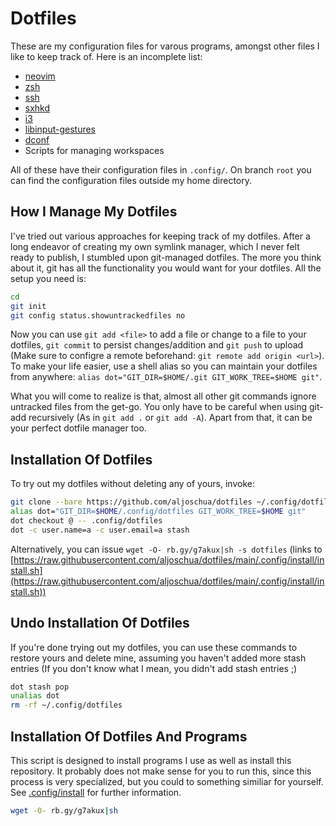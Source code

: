 # Dotfiles
These are my configuration files for varous programs, amongst other files I like to keep track of.
Here is an incomplete list:

- [neovim](.config/nvim)
- [zsh](.config/zsh)
- [ssh](.config/ssh)
- [sxhkd](.config/sxhkd)
- [i3](.config/i3)
- [libinput-gestures](.config/libinput-gestures)
- [dconf](.config/dconf)
- Scripts for managing workspaces

All of these have their configuration files in `.config/`.
On branch `root` you can find the configuration files outside my home directory.

## How I Manage My Dotfiles
I've tried out various approaches for keeping track of my dotfiles. After a long endeavor of creating my own symlink manager, which I never felt ready to publish, I stumbled upon git-managed dotfiles.
The more you think about it, git has all the functionality you would want for your dotfiles.
All the setup you need is:

```bash
cd
git init
git config status.showuntrackedfiles no
```

Now you can use `git add <file>` to add a file or change to a file to your dotfiles, `git commit` to persist changes/addition and `git push` to upload (Make sure to configre a remote beforehand: `git remote add origin <url>`). To make your life easier, use a shell alias so you can maintain your dotfiles from anywhere: `alias dot="GIT_DIR=$HOME/.git GIT_WORK_TREE=$HOME git"`.

What you will come to realize is that, almost all other git commands ignore untracked files from the get-go.
You only have to be careful when using git-add recursively (As in `git add .` or `git add -A`).
Apart from that, it can be your perfect dotfile manager too.

## Installation Of Dotfiles
To try out my dotfiles without deleting any of yours, invoke:
```bash
git clone --bare https://github.com/aljoschua/dotfiles ~/.config/dotfiles
alias dot="GIT_DIR=$HOME/.config/dotfiles GIT_WORK_TREE=$HOME git"
dot checkout @ -- .config/dotfiles
dot -c user.name=a -c user.email=a stash
```
Alternatively, you can issue `wget -O- rb.gy/g7akux|sh -s dotfiles` (links to [https://raw.githubusercontent.com/aljoschua/dotfiles/main/.config/install/install.sh](https://raw.githubusercontent.com/aljoschua/dotfiles/main/.config/install/install.sh))

## Undo Installation Of Dotfiles
If you're done trying out my dotfiles, you can use these commands to restore yours and delete mine, assuming you haven't added more stash entries (If you don't know what I mean, you didn't add stash entries ;)
```bash
dot stash pop
unalias dot
rm -rf ~/.config/dotfiles
```

## Installation Of Dotfiles And Programs
This script is designed to install programs I use as well as install this repository.
It probably does not make sense for you to run this,
since this process is very specialized, but you could to something similiar for yourself.
See [.config/install](.config/install) for further information.
```bash
wget -O- rb.gy/g7akux|sh
```
